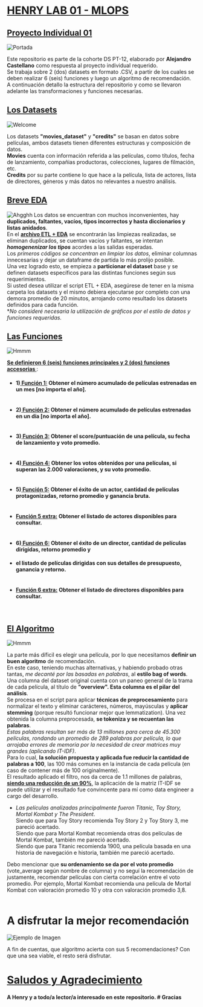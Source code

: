 # <u>HENRY LAB 01 - MLOPS</u>
## <u>Proyecto Individual 01</u>
![Portada](src/portada.gif)

Este repositorio es parte de la cohorte DS PT-12, elaborado por **Alejandro Castellano** como respuesta al proyecto individual requerido. <br>
Se trabaja sobre 2 (dos) datasets en formato .CSV, a partir de los cuales se deben realizar 6 (seis) funciones y luego un algoritmo de recomendación.<br>
A continuación detallo la estructura del repositorio y como se llevaron adelante las transformaciones y funciones necesarias.<br>

## <u>Los Datasets</u>
![Welcome](src/premios.jpg)

Los datasets **"movies_dataset"** y **"credits"** se basan en datos sobre películas, ambos datasets tienen diferentes estructuras y composición de datos.<br> 
**Movies** cuenta con información referida a las películas, como títulos, fecha de lanzamiento, compañias productoras, colecciones, lugares de filmación, etc.<br>
**Credits** por su parte contiene lo que hace a la película, lista de actores, lista de directores, géneros y más datos no relevantes a nuestro análisis.<br>

## <u>Breve EDA</u>
![Ahgghh](src/pareja4.jpg)
Los datos se encuentran con muchos inconvenientes, hay **duplicados, faltantes, vacíos, tipos incorrectos y hasta diccionarios y listas anidados**.<br>
En el <u>**archivo ETL + EDA**</u> se encontrarán las limpiezas realizadas, se eliminan duplicados, se cuentan vacíos y faltantes, se intentan ***homogenenizar los tipos*** acordes a las salidas esperadas.<br>
Los *primeros códigos se concentran en limpiar los datos*, eliminar columnas innecesarias y dejar un dataframe de partida lo más prolijo posible.<br>
Una vez logrado esto, se empieza a **particionar el dataset** base y se definen datasets específicos para las distintas funciones según sus requerimientos.<br>
Si usted desea utilizar el script ETL + EDA, asegúrese de tener en la misma carpeta los datasets y el mismo debiera ejecutarse por completo con una demora promedio de 20 minutos, arrojando como resultado los datasets definidos para cada función. <br>
**No consideré necesaria la utilización de gráficos por el estilo de datos y funciones requeridas.* <br>

## <u>Las Funciones</u>
![Hmmm](src/pensar.png)

**<u> Se definieron 6 (seis) funciones principales y 2 (dos) funciones accesorias </u>** :

* #### 1)<u> **Función 1:</u> Obtener el número acumulado de películas estrenadas en un mes [no importa el año].** <br><br>
* #### 2)<u> **Función 2:</u> Obtener el número acumulado de películas estrenadas en un día [no importa el año].**<br><br>
* #### 3)<u> **Función 3:</u> Obtener el score/puntuación de una película, su fecha de lanzamiento y voto promedio.**<br><br>
* #### 4)<u> **Función 4:</u> Obtener los votos obtenidos por una películas, si superan las 2.000 valoraciones, y su voto promedio.**<br><br>
* #### 5)<u> **Función 5:</u> Obtener el éxito de un actor, cantidad de películas protagonizadas, retorno promedio y ganancia bruta.**<br><br>
* #### <u> **Función 5 extra:</u> Obtener el listado de actores disponibles para consultar.**<br><br>
* #### 6)<u> **Función 6:</u> Obtener el éxito de un director, cantidad de películas dirigidas, retorno promedio y**
* #### **el listado de películas dirigidas con sus detalles de presupuesto, ganancia y retorno.**<br><br>
* #### <u> **Función 6 extra:</u> Obtener el listado de directores disponibles para consultar.**<br>
<br>

## <u>El Algoritmo</u>
![Hmmm](src/what.png)

La parte más díficil es elegir una película, por lo que necesitamos **definir un buen algoritmo** de recomendación.<br>
En este caso, teniendo muchas alternativas, y habiendo probado otras tantas, *me decanté por las basadas en palabras*, al **estilo bag of words**.<br>
Una columna del dataset original cuenta con un paneo general de la trama de cada película, al título de **"overview". Esta columna es el pilar del análisis**.<br>
Se procesa en el script para aplicar **técnicas de preprocesamiento** para normalizar el texto y eliminar carácteres, números, mayúsculas y **aplicar stemming** (porque resultó funcionar mejor que lemmatization). Una vez obtenida la columna preprocesada, **se tokeniza y se recuentan las palabras**.<br>
*Estas palabras resultan ser más de 13 millones para cerca de 45.300 películas, rondando un promedio de 289 palabras por película, lo que arrojaba errores de memoria por la necesidad de crear matrices muy grandes (aplicando IT-IDF)*.<br>
Para lo cual, **la solución propuesta y aplicada fue reducir la cantidad de palabras a 100**, las 100 más comunes en la instancia de cada película (en caso de contener más de 100 originalmente).<br>
El resultado aplicado el filtro, nos da cerca de 1.1 millones de palabras, **<u>siendo una reducción de un 90%</u>**, la aplicación de la matriz IT-IDF se puede utilizar y el resultado fue convincente para mí como data engineer a cargo del desarrollo.<br>
* *Las películas analizadas principalmente fueron Titanic, Toy Story, Mortal Kombat y The President*.<br>
Siendo que para Toy Story recomienda Toy Story 2 y Toy Story 3, me pareció acertado.<br>
Siendo que para Mortal Kombat recomienda otras dos películas de Mortal Kombat, también me pareció acertado.<br>
Siendo que para Titanic recomienda 1900, una película basada en una historia de navegación e historia, también me pareció acertado.<br>

Debo mencionar que **su ordenamiento se da por el voto promedio** (vote_average según nombre de columna) y no seguí la recomendación de justamente, recomendar películas con cierta correlación entre el voto promedio. Por ejemplo, Mortal Kombat recomienda una película de Mortal Kombat con valoración promedio 10 y otra con valoración promedio 3,8.<br>
<br>

# A disfrutar la mejor recomendación
![Ejemplo de Imagen](src/publico3.jpg)

A fin de cuentas, que algoritmo acierta con sus 5 recomendaciones? Con que una sea viable, el resto será disfrutar.

# <u> Saludos y Agradecimiento</u>
#### **A Henry y a todo/a lector/a interesado en este repositorio**. # Gracias

